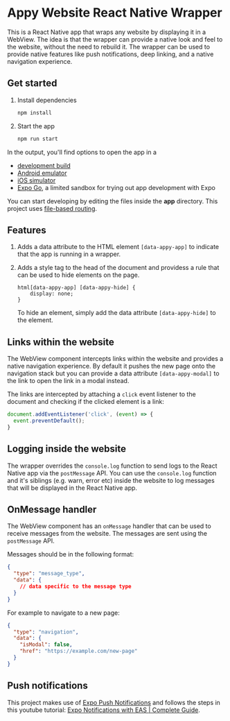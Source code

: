 # Appy Website React Native Wrapper

This is a React Native app that wraps any website by displaying it in a WebView. 
The idea is that the wrapper can provide a native look and feel to the website, 
without the need to rebuild it. The wrapper can be used to provide native features
like push notifications, deep linking, and a native navigation experience.

## Get started

1. Install dependencies

   ```bash
   npm install
   ```

2. Start the app

   ```bash
   npm run start
   ```

In the output, you'll find options to open the app in a

- [development build](https://docs.expo.dev/develop/development-builds/introduction/)
- [Android emulator](https://docs.expo.dev/workflow/android-studio-emulator/)
- [iOS simulator](https://docs.expo.dev/workflow/ios-simulator/)
- [Expo Go](https://expo.dev/go), a limited sandbox for trying out app development with Expo

You can start developing by editing the files inside the **app** directory. 
This project uses [file-based routing](https://docs.expo.dev/router/introduction).

## Features

1. Adds a data attribute to the HTML element `[data-appy-app]` to indicate that 
   the app is running in a wrapper.
2. Adds a style tag to the head of the document and providess a rule that can be
   used to hide elements on the page.

   ```
   html[data-appy-app] [data-appy-hide] {
       display: none;
   }
   ```

   To hide an element, simply add the data attribute `[data-appy-hide]` to the element.

## Links within the website
The WebView component intercepts links within the website and provides a
native navigation experience. By default it pushes the new page onto the
navigation stack but you can provide a data attribute `[data-appy-modal]` to 
the link to open the link in a modal instead.

The links are intercepted by attaching a `click` event listener to the document
and checking if the clicked element is a link:

```javascript
document.addEventListener('click', (event) => {
  event.preventDefault();
}
```

## Logging inside the website

The wrapper overrides the `console.log` function to send logs to the React Native app
via the `postMessage` API. You can use the `console.log` function and it's siblings 
(e.g. warn, error etc) inside the website to log messages that will be displayed 
in the React Native app.

## OnMessage handler
The WebView component has an `onMessage` handler that can be used to
receive messages from the website. The messages are sent using the `postMessage` API.

Messages should be in the following format:

```json
{
  "type": "message_type",
  "data": {
    // data specific to the message type
  }
}
```

For example to navigate to a new page:

```json
{
  "type": "navigation",
  "data": {
    "isModal": false,
    "href": "https://example.com/new-page"
  }
}
```

## Push notifications
This project makes use of [Expo Push Notifications](https://docs.expo.dev/push-notifications/overview/)
and follows the steps in this youtube tutorial: [Expo Notifications with EAS | Complete Guide](https://www.youtube.com/watch?v=BCCjGtKtBjE).
